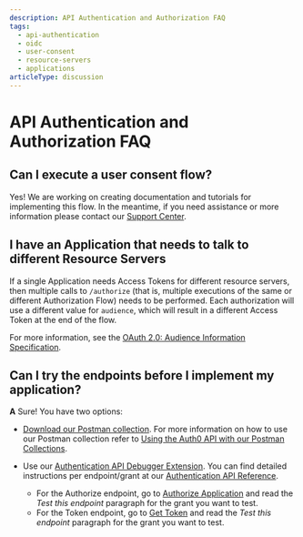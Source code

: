 ```yaml
---
description: API Authentication and Authorization FAQ
tags:
  - api-authentication
  - oidc
  - user-consent
  - resource-servers
  - applications
articleType: discussion
---
```


# API Authentication and Authorization FAQ

## Can I execute a user consent flow?

Yes! We are working on creating documentation and tutorials for implementing this flow. In the meantime, if you need assistance or more information please contact our [Support Center](${env.DOMAIN_URL_SUPPORT}).

## I have an Application that needs to talk to different Resource Servers

If a single Application needs Access Tokens for different resource servers, then multiple calls to `/authorize` (that is, multiple executions of the same or different Authorization Flow) needs to be performed. Each authorization will use a different value for `audience`, which will result in a different Access Token at the end of the flow.

For more information, see the [OAuth 2.0: Audience Information Specification](https://tools.ietf.org/html/draft-tschofenig-oauth-audience-00#section-3).

## Can I try the endpoints before I implement my application?

**A** Sure! You have two options:
- [Download our Postman collection](https://app.getpostman.com/run-collection/2a9bc47495ab00cda178). For more information on how to use our Postman collection refer to [Using the Auth0 API with our Postman Collections](/api/postman).

- Use our [Authentication API Debugger Extension](/extensions/authentication-api-debugger). You can find detailed instructions per endpoint/grant at our [Authentication API Reference](/api/authentication).
  - For the Authorize endpoint, go to [Authorize Application](/api/authentication#authorize-application) and read the _Test this endpoint_ paragraph for the grant you want to test.
  - For the Token endpoint, go to [Get Token](/api/authentication#get-token) and read the _Test this endpoint_ paragraph for the grant you want to test.
